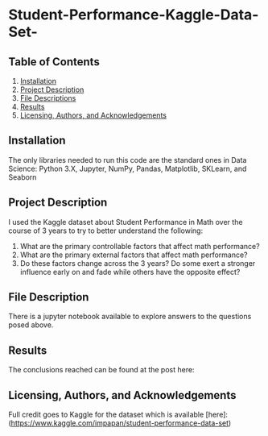 # Student-Performance-Kaggle-Data-Set-

## Table of Contents
1. [Installation](https://github.com/jselbaz/Student-Performance-Kaggle-Data-Set-/blob/main/README.md#Installation)
3. [Project Description](https://github.com/jselbaz/Student-Performance-Kaggle-Data-Set-/blob/main/README.md#Project)
4. [File Descriptions](https://github.com/jselbaz/Student-Performance-Kaggle-Data-Set-/blob/main/README.md#File)
5. [Results](https://github.com/jselbaz/Student-Performance-Kaggle-Data-Set-/blob/main/README.md#Results)
6. [Licensing, Authors, and Acknowledgements](https://github.com/jselbaz/Student-Performance-Kaggle-Data-Set-/blob/main/README.md#Licensing)

## Installation
The only libraries needed to run this code are the standard ones in Data Science: Python 3.X, Jupyter, NumPy, Pandas, Matplotlib, SKLearn, and Seaborn

## Project Description
I used the Kaggle dataset about Student Performance in Math over the course of 3 years to try to better understand the following:
  1. What are the primary controllable factors that affect math performance?
  2. What are the primary external factors that affect math performance?
  3. Do these factors change across the 3 years? Do some exert a stronger influence early on and fade while others have the opposite effect? 

## File Description
There is a jupyter notebook available to explore answers to the questions posed above.

## Results
The conclusions reached can be found at the post here: 

## Licensing, Authors, and Acknowledgements
Full credit goes to Kaggle for the dataset which is available [here]:(https://www.kaggle.com/impapan/student-performance-data-set)
